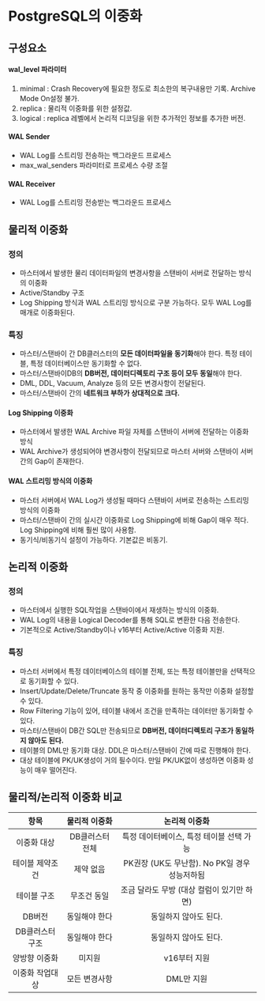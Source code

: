 # PostgreSQL의 이중화

## 구성요소
#### wal_level 파라미터
1. minimal : Crash Recovery에 필요한 정도로 최소한의 복구내용만 기록. Archive Mode On설정 불가.
2. replica : 물리적 이중화를 위한 설정값. 
3. logical : replica 레벨에서 논리적 디코딩을 위한 추가적인 정보를 추가한 버전.

#### WAL Sender
- WAL Log를 스트리밍 전송하는 백그라운드 프로세스
- max_wal_senders 파라미터로 프로세스 수량 조절

#### WAL Receiver
- WAL Log를 스트리밍 전송받는 백그라운드 프로세스

## 물리적 이중화
### 정의
- 마스터에서 발생한 물리 데이터파일의 변경사항을 스탠바이 서버로 전달하는 방식의 이중화
- Active/Standby 구조
- Log Shipping 방식과 WAL 스트리밍 방식으로 구분 가능하다. 모두 WAL Log를 매개로 이중화된다.

### 특징
- 마스터/스탠바이 간 DB클러스터의 **모든 데이터파일을 동기화**해야 한다. 특정 테이블, 특정 데이터베이스만 동기화할 수 없다.
- 마스터/스탠바이DB의 **DB버전, 데이터디렉토리 구조 등이 모두 동일**해야 한다.
- DML, DDL, Vacuum, Analyze 등의 모든 변경사항이 전달된다.
- 마스터/스탠바이 간의 **네트워크 부하가 상대적으로 크다.**

#### Log Shipping 이중화
- 마스터에서 발생한 WAL Archive 파일 자체를 스탠바이 서버에 전달하는 이중화 방식
- WAL Archive가 생성되어야 변경사항이 전달되므로 마스터 서버와 스탠바이 서버 간의 Gap이 존재한다.

#### WAL 스트리밍 방식의 이중화
- 마스터 서버에서 WAL Log가 생성될 때마다 스탠바이 서버로 전송하는 스트리밍 방식의 이중화
- 마스터/스탠바이 간의 실시간 이중화로 Log Shipping에 비해 Gap이 매우 적다. Log Shipping에 비해 훨씬 많이 사용함.
- 동기식/비동기식 설정이 가능하다. 기본값은 비동기.

## 논리적 이중화
### 정의
- 마스터에서 실행한 SQL작업을 스탠바이에서 재생하는 방식의 이중화.
- WAL Log의 내용을 Logical Decoder를 통해 SQL로 변환한 다음 전송한다.
- 기본적으로 Active/Standby이나 v16부터 Active/Active 이중화 지원.

### 특징
- 마스터 서버에서 특정 데이터베이스의 테이블 전체, 또는 특정 테이블만을 선택적으로 동기화할 수 있다.
- Insert/Update/Delete/Truncate 동작 중 이중화를 원하는 동작만 이중화 설정할 수 있다.
- Row Filtering 기능이 있어, 테이블 내에서 조건을 만족하는 데이터만 동기화할 수 있다.
- 마스터/스탠바이 DB간 SQL만 전송되므로 **DB버전, 데이터디렉토리 구조가 동일하지 않아도 된다.**
- 테이블의 DML만 동기화 대상. DDL은 마스터/스탠바이 간에 따로 진행해야 한다.
- 대상 테이블에 PK/UK생성이 거의 필수이다. 만일 PK/UK없이 생성하면 이중화 성능이 매우 떨어진다.

## 물리적/논리적 이중화 비교
| 항목 | 물리적 이중화 | 논리적 이중화 |
| :---: | :---: | :---: |
| 이중화 대상 | DB클러스터 전체 | 특정 데이터베이스, 특정 테이블 선택 가능 |
| 테이블 제약조건 | 제약 없음 | PK권장 (UK도 무난함). No PK일 경우 성능저하됨 |
| 테이블 구조 | 무조건 동일 | 조금 달라도 무방 (대상 컬럼이 있기만 하면) |
| DB버전 | 동일해야 한다 | 동일하지 않아도 된다. |
| DB클러스터 구조 | 동일해야 한다 | 동일하지 않아도 된다. |
| 양방향 이중화 | 미지원 | v16부터 지원 | 
| 이중화 작업대상 | 모든 변경사항 | DML만 지원 |

